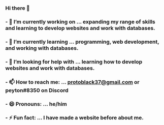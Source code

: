 ### Hi there 👋

### - 🔭 I’m currently working on ... expanding my range of skills and learning to develop websites and work with databases.
### - 🌱 I’m currently learning ... programming, web development, and working with databases.
### - 🤔 I’m looking for help with ... learning how to develop websites and work with databases.
### - 📫 How to reach me: ... protoblack37@gmail.com or peyton#8350 on Discord
### - 😄 Pronouns: ... he/him
### - ⚡ Fun fact: ... I have made a website before about me.
